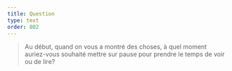 ```yaml
---
title: Question
type: text
order: 802
---
```


> Au début, quand on vous a montré des choses, à quel moment auriez-vous souhaité mettre sur pause pour prendre le temps de voir ou de lire?
